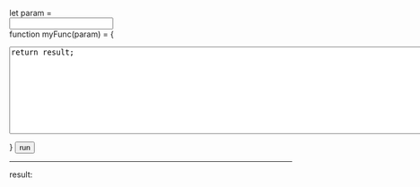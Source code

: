 <script src="./a.js"></script>

let param =  
<input type="text" id="param"/>  
function myFunc(param) = {  
<textarea id='func' rows="10" cols="100">
return result;
</textarea>  
}
<button id='run' onclick='onRunClick()'>run</button>  
- - -  
result:  
<div id='result' width='400' height='100'></div>
